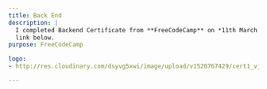 ```yaml
---
title: Back End
description: |
  I completed Backend Certificate from **FreeCodeCamp** on *11th March 2018*. For aquiring this certificate I had to complete various projects for them, which you can check out from my github or
  link below.
purpose: FreeCodeCamp

logo:
- http://res.cloudinary.com/dsyvg5xwi/image/upload/v1520767429/cert1_vjbxaq.png

---
```

